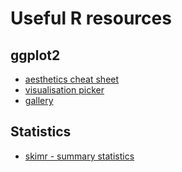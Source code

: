 # Useful R resources

## ggplot2

- [aesthetics cheat sheet](https://drive.google.com/file/d/1Dvul1p6TYH6gWJzZRwpE0YX1dO0hDF-b/view)
- [visualisation picker](https://www.data-to-viz.com/)
- [gallery](https://www.r-graph-gallery.com/)

## Statistics
- [skimr - summary statistics](https://github.com/ropensci/skimr)

